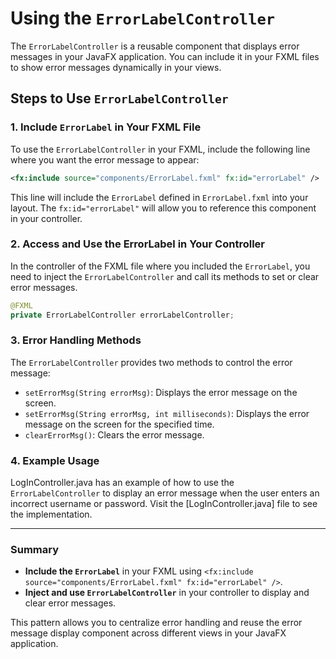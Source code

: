 # Using the `ErrorLabelController`

The `ErrorLabelController` is a reusable component that displays error messages in your JavaFX application. You can include it in your FXML files to show error messages dynamically in your views.

## Steps to Use `ErrorLabelController`

### 1. Include `ErrorLabel` in Your FXML File

To use the `ErrorLabelController` in your FXML, include the following line where you want the error message to appear:

```xml
<fx:include source="components/ErrorLabel.fxml" fx:id="errorLabel" />
```

This line will include the `ErrorLabel` defined in `ErrorLabel.fxml` into your layout. The `fx:id="errorLabel"` will allow you to reference this component in your controller.

### 2. Access and Use the ErrorLabel in Your Controller

In the controller of the FXML file where you included the `ErrorLabel`, you need to inject the `ErrorLabelController` and call its methods to set or clear error messages.

```java
@FXML
private ErrorLabelController errorLabelController;
```

### 3. Error Handling Methods

The `ErrorLabelController` provides two methods to control the error message:

- `setErrorMsg(String errorMsg)`: Displays the error message on the screen.
- `setErrorMsg(String errorMsg, int milliseconds)`: Displays the error message on the screen for the specified time.
- `clearErrorMsg()`: Clears the error message.

### 4. Example Usage

LogInController.java has an example of how to use the `ErrorLabelController` to display an error message when the user enters an incorrect username or password. Visit the [LogInController.java] file to see the implementation.

---

### Summary

- **Include the `ErrorLabel`** in your FXML using `<fx:include source="components/ErrorLabel.fxml" fx:id="errorLabel" />`.
- **Inject and use `ErrorLabelController`** in your controller to display and clear error messages.

This pattern allows you to centralize error handling and reuse the error message display component across different views in your JavaFX application.
